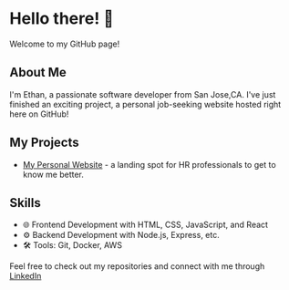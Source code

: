 # Hello there! 👋

Welcome to my GitHub page!

## About Me

I'm Ethan, a passionate software developer from San Jose,CA. I've just finished an exciting project, a personal job-seeking website hosted right here on GitHub!

## My Projects

- [My Personal Website](https://www.ethanxu.tech) - a landing spot for HR professionals to get to know me better.


## Skills

- 🌐 Frontend Development with HTML, CSS, JavaScript, and React
- ⚙️ Backend Development with Node.js, Express, etc.
- 🛠 Tools: Git, Docker, AWS

Feel free to check out my repositories and connect with me through [LinkedIn](https://www.linkedin.com/in/ethan-xu1/) 

